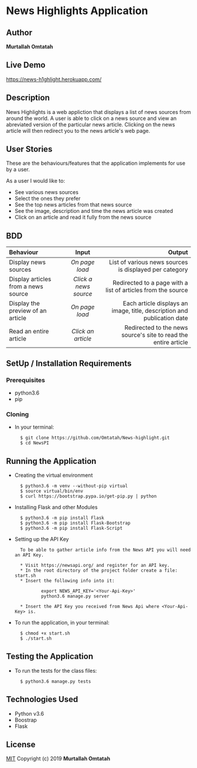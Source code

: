 # News Highlights Application

## Author
**Murtallah Omtatah**

## Live Demo
 https://news-h1ghlight.herokuapp.com/
## Description

News Highlights is a web appliction that displays a list of news sources from around the world. A user is able to click on a news source and view an abreviated version of the particular news article. Clicking on the news article will then redirect you to the news article's web page.

## User Stories
These are the behaviours/features that the application implements for use by a user.

As a user I would like to:
* See various news sources
* Select the ones they prefer
* See the top news articles from that news source
* See the image, description and time the news article was created
* Click on an article and read it fully from the news source

## BDD
| Behaviour | Input | Output |
| :---------------- | :---------------: | ------------------: |
| Display news sources | *On page load* | List of various news sources is displayed per category |
| Display articles from a news source | *Click a news source* | Redirected to a page with a list of articles from the source |
| Display the preview of an article | *On page load* | Each article displays an image, title, description and publication date |
| Read an entire article | *Click an article* | Redirected to the news source's site to read the entire article |

## SetUp / Installation Requirements
### Prerequisites
* python3.6
* pip

### Cloning
* In your terminal:

        $ git clone https://github.com/Omtatah/News-highlight.git
        $ cd NewsPI

## Running the Application
* Creating the virtual environment

        $ python3.6 -m venv --without-pip virtual
        $ source virtual/bin/env
        $ curl https://bootstrap.pypa.io/get-pip.py | python

* Installing Flask and other Modules

        $ python3.6 -m pip install Flask
        $ python3.6 -m pip install Flask-Bootstrap
        $ python3.6 -m pip install Flask-Script

* Setting up the API Key

        To be able to gather article info from the News API you will need an API Key.

        * Visit https://newsapi.org/ and register for an API key.
        * In the root directory of the project folder create a file: start.sh
        * Insert the following info into it:

                export NEWS_API_KEY='<Your-Api-Key>'
                python3.6 manage.py server

        * Insert the API Key you received from News Api where <Your-Api-Key> is.

* To run the application, in your terminal:

        $ chmod +x start.sh
        $ ./start.sh

## Testing the Application
* To run the tests for the class files:

        $ python3.6 manage.py tests

## Technologies Used

* Python v3.6
* Boostrap
* Flask

## License
[MIT](./License)
 Copyright (c) 2019 **Murtallah Omtatah**
